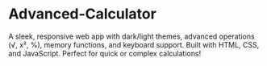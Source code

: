 # Advanced-Calculator
A sleek, responsive web app with dark/light themes, advanced operations (√, x², %), memory functions, and keyboard support. Built with HTML, CSS, and JavaScript. Perfect for quick or complex calculations!
